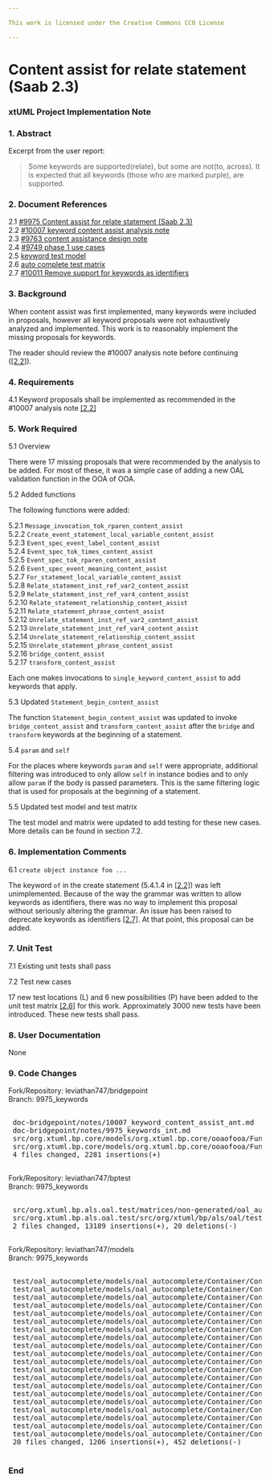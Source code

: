 ```yaml
---

This work is licensed under the Creative Commons CC0 License

---
```


# Content assist for relate statement (Saab 2.3)
### xtUML Project Implementation Note

### 1. Abstract

Excerpt from the user report:

> Some keywords are supported(relate), but some are not(to, across). It is
> expected that all keywords (those who are marked purple), are supported.

### 2. Document References

<a id="2.1"></a>2.1 [#9975 Content assist for relate statement (Saab 2.3)](https://support.onefact.net/issues/9975)  
<a id="2.2"></a>2.2 [#10007 keyword content assist analysis note](10007_keyword_content_assist_ant.md)  
<a id="2.3"></a>2.3 [#9763 content assistance design note](9763_content_assistance/9763_content_assistance_dnt.md)  
<a id="2.4"></a>2.4 [#9749 phase 1 use cases](9749_usecases/9749_usecases_phase_1.md)  
<a id="2.5"></a>2.5 [keyword test model](https://support.onefact.net/attachments/download/1057/10007_keywords.zip)  
<a id="2.6"></a>2.6 [auto complete test matrix](https://github.com/xtuml/bptest/blob/master/src/org.xtuml.bp.als.oal.test/matrices/non-generated/oal_autocomplete_matrix.txt)  
<a id="2.7"></a>2.7 [#10011 Remove support for keywords as identifiers](https://support.onefact.net/issues/10011)  

### 3. Background

When content assist was first implemented, many keywords were included in
proposals, however all keyword proposals were not exhaustively analyzed and
implemented. This work is to reasonably implement the missing proposals for
keywords.

The reader should review the #10007 analysis note before continuing
([[2.2]](#2.2)).

### 4. Requirements

4.1 Keyword proposals shall be implemented as recommended in the #10007 analysis
note [[2.2]](#2.2)  

### 5. Work Required

5.1 Overview

There were 17 missing proposals that were recommended by the analysis to be
added. For most of these, it was a simple case of adding a new OAL validation
function in the OOA of OOA.

5.2 Added functions

The following functions were added:

5.2.1 `Message_invocation_tok_rparen_content_assist`  
5.2.2 `Create_event_statement_local_variable_content_assist`  
5.2.3 `Event_spec_event_label_content_assist`  
5.2.4 `Event_spec_tok_times_content_assist`  
5.2.5 `Event_spec_tok_rparen_content_assist`  
5.2.6 `Event_spec_event_meaning_content_assist`  
5.2.7 `For_statement_local_variable_content_assist`  
5.2.8 `Relate_statement_inst_ref_var2_content_assist`  
5.2.9 `Relate_statement_inst_ref_var4_content_assist`  
5.2.10 `Relate_statement_relationship_content_assist`  
5.2.11 `Relate_statement_phrase_content_assist`  
5.2.12 `Unrelate_statement_inst_ref_var2_content_assist`  
5.2.13 `Unrelate_statement_inst_ref_var4_content_assist`  
5.2.14 `Unrelate_statement_relationship_content_assist`  
5.2.15 `Unrelate_statement_phrase_content_assist`  
5.2.16 `bridge_content_assist`  
5.2.17 `transform_content_assist`  

Each one makes invocations to `single_keyword_content_assist` to add keywords
that apply.

5.3 Updated `Statement_begin_content_assist`

The function `Statement_begin_content_assist` was updated to invoke
`bridge_content_assist` and `transform_content_assist` after the `bridge` and
`transform` keywords at the beginning of a statement.

5.4 `param` and `self`

For the places where keywords `param` and `self` were appropriate, additional
filtering was introduced to only allow `self` in instance bodies and to only
allow `param` if the body is passed parameters. This is the same filtering logic
that is used for proposals at the beginning of a statement.

5.5 Updated test model and test matrix

The test model and matrix were updated to add testing for these new cases. More
details can be found in section 7.2.

### 6. Implementation Comments

6.1 `create object instance foo ...`

The keyword `of` in the create statement (5.4.1.4 in [[2.2]](#2.2)) was left
unimplemented. Because of the way the grammar was written to allow keywords as
identifiers, there was no way to implement this proposal without seriously
altering the grammar. An issue has been raised to deprecate keywords as
identifiers [[2.7]](#2.7). At that point, this proposal can be added.

### 7. Unit Test

7.1 Existing unit tests shall pass  

7.2 Test new cases

17 new test locations (L) and 6 new possibilities (P) have been added to the
unit test matrix [[2.6]](#2.6) for this work. Approximately 3000 new tests have
been introduced. These new tests shall pass.

### 8. User Documentation

None

### 9. Code Changes

Fork/Repository: leviathan747/bridgepoint  
Branch: 9975_keywords  

<pre>

 doc-bridgepoint/notes/10007_keyword_content_assist_ant.md                                                                                 |  472 ++++++++++++++++++++++++++++++++++++++++++++++++++
 doc-bridgepoint/notes/9975_keywords_int.md                                                                                                |  167 ++++++++++++++++++
 src/org.xtuml.bp.core/models/org.xtuml.bp.core/ooaofooa/Functions/OAL Validation Functions/OAL Validation Functions.xtuml                 | 1441 +++++++++++++++++++++++++++++++++++++++++++++++++++++++++++++++++++++++++++++++++++++++++++++++++++++++++++++++++++++++++++++++++++++++++++++++++++++++++
 src/org.xtuml.bp.core/models/org.xtuml.bp.core/ooaofooa/Functions/OAL Validation Utility Functions/OAL Validation Utility Functions.xtuml |  201 ++++++++++++++++++++++
 4 files changed, 2281 insertions(+)

</pre>

Fork/Repository: leviathan747/bptest  
Branch: 9975_keywords  

<pre>

 src/org.xtuml.bp.als.oal.test/matrices/non-generated/oal_autocomplete_matrix.txt            | 13163 +++++++++++++++++++++++++++++++++++++++++++++++++++++++++++++++++++++++++++++++++++++++++++++++++++++++++++++++++++++++++++++++++++++++++++++++++++++++++++++++++++++++++++++++++++++++++++++++++++++-
 src/org.xtuml.bp.als.oal.test/src/org/xtuml/bp/als/oal/test/completion/OalAutoComplete.java |    46 +
 2 files changed, 13189 insertions(+), 20 deletions(-)

</pre>

Fork/Repository: leviathan747/models  
Branch: 9975_keywords  

<pre>

 test/oal_autocomplete/models/oal_autocomplete/Container/Container/AH01/Class/Class.xtuml                                              |   2 +-
 test/oal_autocomplete/models/oal_autocomplete/Container/Container/AH01/Class/InstanceStateMachine/InstanceStateMachine.xtuml          |   6 +--
 test/oal_autocomplete/models/oal_autocomplete/Container/Container/AH06/AH06.xtuml                                                     | 152 +++++++++++++++++++++++++++++++++++++++------------------------------
 test/oal_autocomplete/models/oal_autocomplete/Container/Container/AH06/inner_component1/inner_component1.xtuml                        |   6 +--
 test/oal_autocomplete/models/oal_autocomplete/Container/Container/AH07/AH07.xtuml                                                     | 152 +++++++++++++++++++++++++++++++++++++++------------------------------
 test/oal_autocomplete/models/oal_autocomplete/Container/Container/AH07/inner_component2/inner_component2.xtuml                        |   6 +--
 test/oal_autocomplete/models/oal_autocomplete/Container/Container/AH08/AH08.xtuml                                                     | 152 +++++++++++++++++++++++++++++++++++++++------------------------------
 test/oal_autocomplete/models/oal_autocomplete/Container/Container/AH08/inner_component3/inner_component3.xtuml                        |   6 +--
 test/oal_autocomplete/models/oal_autocomplete/Container/Container/AH09/AH09.xtuml                                                     | 152 +++++++++++++++++++++++++++++++++++++++------------------------------
 test/oal_autocomplete/models/oal_autocomplete/Container/Container/AH09/inner_component4/inner_component4.xtuml                        |   6 +--
 test/oal_autocomplete/models/oal_autocomplete/Container/Container/Classes/Classes.xtuml                                               | 346 +++++++++++++++++++++++++++++++++++++++++++++++++++++++++++++++++++++++++++++++++++++++++++++++++++++++++++++++++++++++++++++++++++++++++++++++++++-----------
 test/oal_autocomplete/models/oal_autocomplete/Container/Container/Classes/L11Class/ClassStateMachine/ClassStateMachine.xtuml          |   4 +-
 test/oal_autocomplete/models/oal_autocomplete/Container/Container/Classes/L11Class/InstanceStateMachine/InstanceStateMachine.xtuml    | 297 +++++++++++++++++++++++++++++++++++++++++++++++++++++++++++++++++++++++++--------------------------------------------------------------
 test/oal_autocomplete/models/oal_autocomplete/Container/Container/Classes/L11Subclass/InstanceStateMachine/InstanceStateMachine.xtuml | 299 ++++++++++++++++++++++++++++++++++++++++++++++++++++++++++++++++++++++++++++++++++++++++++++++++++++++++++++++++++++++++++++++++++++++++
 test/oal_autocomplete/models/oal_autocomplete/Container/Container/Classes/L11Subclass/L11Subclass.xtuml                               |  50 +++++++++++++++++++++++
 test/oal_autocomplete/models/oal_autocomplete/Container/Container/Classes/L19_link/L19_link.xtuml                                     |   4 +-
 test/oal_autocomplete/models/oal_autocomplete/Container/Container/Classes/L2Class/L2Class.xtuml                                       |   2 +-
 test/oal_autocomplete/models/oal_autocomplete/Container/Container/Classes/L33/L33.xtuml                                               |   4 +-
 test/oal_autocomplete/models/oal_autocomplete/Container/Container/Container.xtuml                                                     |   8 ++--
 test/oal_autocomplete/models/oal_autocomplete/Container/Container/Functions/Functions.xtuml                                           |   4 +-
 20 files changed, 1206 insertions(+), 452 deletions(-)

</pre>

### End
